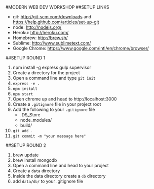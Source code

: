 #MODERN WEB DEV WORKSHOP
##SETUP LINKS
* git: http://git-scm.com/downloads and https://help.github.com/articles/set-up-git
* node: http://nodejs.org/
* Heroku: http://heroku.com/
* Homebrew: http://brew.sh/
* Sublime: http://www.sublimetext.com/
* Google Chrome: https://www.google.com/intl/en/chrome/browser/

##SETUP ROUND 1
1. npm install -g express gulp supervisor
2. Create a directory for the project
3. Open a command line and type `git init`
4. `express -e .`
5. `npm install`
6. `npm start`
7. Open chrome up and head to http://localhost:3000
8. Create a `.gitignore` file in your project root
9. Add the following to your `.gitignore` file
	* .DS_Store
	* node_modules/
	* build/
10. `git add .`
11. `git commit -m "your message here"`

##SETUP ROUND 2
1. brew update
2. brew install mongodb
3. Open a command line and head to your project
4. Create a `data` directory
5. Inside the data directory create a `db` directory
6. add `data/db/` to your .gitignore file